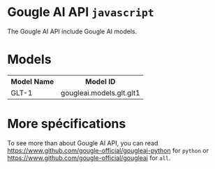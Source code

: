 # Gougle AI API `javascript`
The Gougle AI API include Gougle AI models.

# Models
<table>
    <tr>
        <th>Model Name</th>
        <th>Model ID</th>
    </tr>
    <tr>
        <td>GLT-1</td>
        <td>gougleai.models.glt.glt1</td>
    </tr>
</table>

# More spécifications
To see more than about Gougle AI API, you can read https://www.github.com/gougle-official/gougleai-python for `python` or https://www.github.com/gougle-official/gougleai for `all`. 
